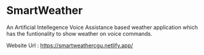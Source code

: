 # SmartWeather

An Artificial Intellegence Voice Assistance based weather application which has the funtionality to show weather on voice commands. 

Website Url : https://smartweathercgu.netlify.app/
